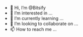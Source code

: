 - 👋 Hi, I’m @Bitsify
- 👀 I’m interested in ...
- 🌱 I’m currently learning ...
- 💞️ I’m looking to collaborate on ...
- 📫 How to reach me ...

<!---
Bitsify/Bitsify is a ✨ special ✨ repository because its `README.md` (this file) appears on your GitHub profile.
You can click the Preview link to take a look at your changes.
--->
